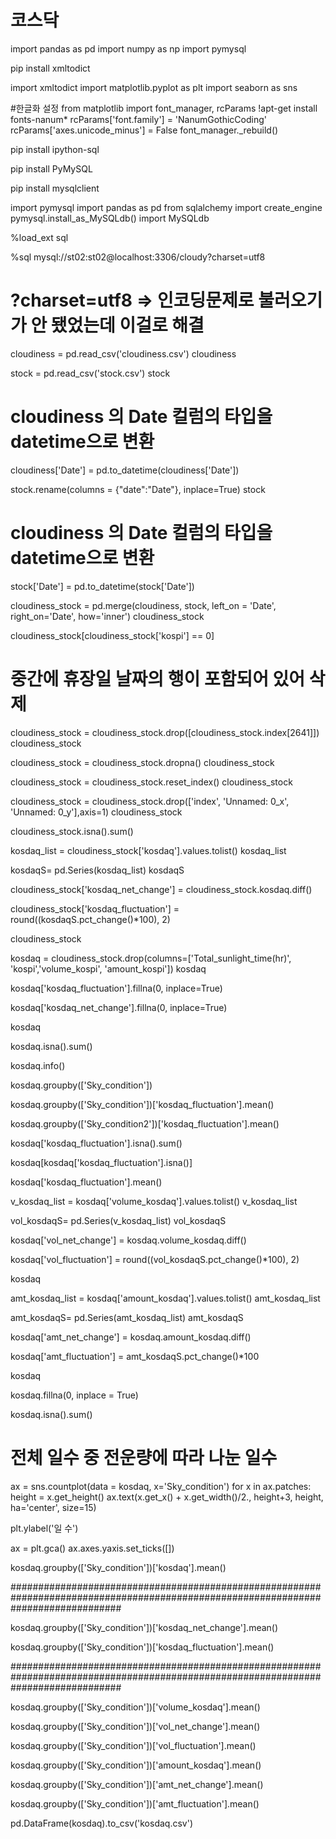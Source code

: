 # 코스닥

import pandas as pd
import numpy as np
import pymysql

pip install xmltodict

import xmltodict
import matplotlib.pyplot as plt
import seaborn as sns

#한글화 설정
from matplotlib import font_manager, rcParams
!apt-get install fonts-nanum*
rcParams['font.family'] = 'NanumGothicCoding'
rcParams['axes.unicode_minus'] = False
font_manager._rebuild()

pip install ipython-sql


pip install PyMySQL

pip install mysqlclient

import pymysql
import pandas as pd
from sqlalchemy import create_engine
pymysql.install_as_MySQLdb()
import MySQLdb

%load_ext sql

%sql mysql://st02:st02@localhost:3306/cloudy?charset=utf8
# ?charset=utf8  => 인코딩문제로 불러오기가 안 됐었는데 이걸로 해결





cloudiness = pd.read_csv('cloudiness.csv')
cloudiness

stock = pd.read_csv('stock.csv')
stock

# cloudiness 의 Date 컬럼의 타입을 datetime으로 변환
cloudiness['Date'] = pd.to_datetime(cloudiness['Date'])

stock.rename(columns = {"date":"Date"}, inplace=True)
stock

# cloudiness 의 Date 컬럼의 타입을 datetime으로 변환
stock['Date'] = pd.to_datetime(stock['Date'])

cloudiness_stock = pd.merge(cloudiness, stock, left_on = 'Date', right_on='Date', how='inner')
cloudiness_stock

cloudiness_stock[cloudiness_stock['kospi'] == 0]

# 중간에 휴장일 날짜의 행이 포함되어 있어 삭제
cloudiness_stock = cloudiness_stock.drop([cloudiness_stock.index[2641]])
cloudiness_stock

cloudiness_stock = cloudiness_stock.dropna()
cloudiness_stock



cloudiness_stock = cloudiness_stock.reset_index()
cloudiness_stock

cloudiness_stock = cloudiness_stock.drop(['index', 'Unnamed: 0_x', 'Unnamed: 0_y'],axis=1)
cloudiness_stock

cloudiness_stock.isna().sum()

kosdaq_list = cloudiness_stock['kosdaq'].values.tolist()
kosdaq_list

kosdaqS= pd.Series(kosdaq_list)
kosdaqS

cloudiness_stock['kosdaq_net_change'] = cloudiness_stock.kosdaq.diff()

cloudiness_stock['kosdaq_fluctuation'] = round((kosdaqS.pct_change()*100), 2)

cloudiness_stock

kosdaq = cloudiness_stock.drop(columns=['Total_sunlight_time(hr)', 'kospi','volume_kospi', 'amount_kospi'])
kosdaq

kosdaq['kosdaq_fluctuation'].fillna(0, inplace=True)

kosdaq['kosdaq_net_change'].fillna(0, inplace=True)

kosdaq

kosdaq.isna().sum()

kosdaq.info()

kosdaq.groupby(['Sky_condition'])

kosdaq.groupby(['Sky_condition'])['kosdaq_fluctuation'].mean()

kosdaq.groupby(['Sky_condition2'])['kosdaq_fluctuation'].mean()

kosdaq['kosdaq_fluctuation'].isna().sum()

kosdaq[kosdaq['kosdaq_fluctuation'].isna()]

kosdaq['kosdaq_fluctuation'].mean()

v_kosdaq_list = kosdaq['volume_kosdaq'].values.tolist()
v_kosdaq_list

vol_kosdaqS= pd.Series(v_kosdaq_list)
vol_kosdaqS

kosdaq['vol_net_change'] = kosdaq.volume_kosdaq.diff()

kosdaq['vol_fluctuation'] = round((vol_kosdaqS.pct_change()*100), 2)

kosdaq

amt_kosdaq_list = kosdaq['amount_kosdaq'].values.tolist()
amt_kosdaq_list

amt_kosdaqS= pd.Series(amt_kosdaq_list)
amt_kosdaqS

kosdaq['amt_net_change'] = kosdaq.amount_kosdaq.diff()

kosdaq['amt_fluctuation'] = amt_kosdaqS.pct_change()*100

kosdaq

kosdaq.fillna(0, inplace = True)

kosdaq.isna().sum()

# 전체 일수 중 전운량에 따라 나눈 일수
ax = sns.countplot(data = kosdaq, x='Sky_condition')
for x in ax.patches:
  height = x.get_height()
  ax.text(x.get_x() + x.get_width()/2., height+3, height, ha='center', size=15)

plt.ylabel('일 수')

ax = plt.gca()
ax.axes.yaxis.set_ticks([])


kosdaq.groupby(['Sky_condition'])['kosdaq'].mean()

####################################################################################################################################

kosdaq.groupby(['Sky_condition'])['kosdaq_net_change'].mean()

kosdaq.groupby(['Sky_condition'])['kosdaq_fluctuation'].mean()

####################################################################################################################################

kosdaq.groupby(['Sky_condition'])['volume_kosdaq'].mean()

kosdaq.groupby(['Sky_condition'])['vol_net_change'].mean()

kosdaq.groupby(['Sky_condition'])['vol_fluctuation'].mean()

kosdaq.groupby(['Sky_condition'])['amount_kosdaq'].mean()

kosdaq.groupby(['Sky_condition'])['amt_net_change'].mean()

kosdaq.groupby(['Sky_condition'])['amt_fluctuation'].mean()

pd.DataFrame(kosdaq).to_csv('kosdaq.csv')
